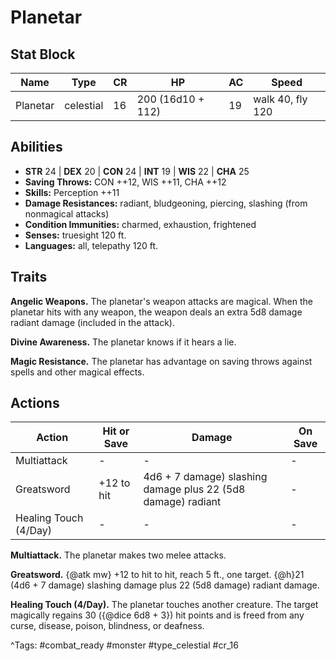 # Planetar

## Stat Block

| Name | Type | CR | HP | AC | Speed |
|------|------|----|----|----|-------|
| Planetar | celestial | 16 | 200 (16d10 + 112) | 19 | walk 40, fly 120 |

## Abilities

- **STR** 24 | **DEX** 20 | **CON** 24 | **INT** 19 | **WIS** 22 | **CHA** 25
- **Saving Throws:** CON ++12, WIS ++11, CHA ++12  
- **Skills:** Perception ++11  
- **Damage Resistances:** radiant, bludgeoning, piercing, slashing (from nonmagical attacks)  
- **Condition Immunities:** charmed, exhaustion, frightened  
- **Senses:** truesight 120 ft.  
- **Languages:** all, telepathy 120 ft.

## Traits

**Angelic Weapons.** The planetar's weapon attacks are magical. When the planetar hits with any weapon, the weapon deals an extra 5d8 damage radiant damage (included in the attack).

**Divine Awareness.** The planetar knows if it hears a lie.

**Magic Resistance.** The planetar has advantage on saving throws against spells and other magical effects.


## Actions

| Action | Hit or Save | Damage | On Save |
|--------|--------------|--------|----------|
| Multiattack | - | - | - |
| Greatsword | +12 to hit | 4d6 + 7 damage) slashing damage plus 22 (5d8 damage) radiant | - |
| Healing Touch (4/Day) | - | - | - |

**Multiattack.** The planetar makes two melee attacks.

**Greatsword.** {@atk mw} +12 to hit to hit, reach 5 ft., one target. {@h}21 (4d6 + 7 damage) slashing damage plus 22 (5d8 damage) radiant damage.

**Healing Touch (4/Day).** The planetar touches another creature. The target magically regains 30 ({@dice 6d8 + 3}) hit points and is freed from any curse, disease, poison, blindness, or deafness.


^Tags: #combat_ready #monster #type_celestial #cr_16